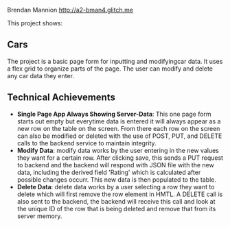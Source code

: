 Brendan Mannion
http://a2-bman4.glitch.me

This project shows:

## Cars
The project is a basic page form for inputting and modifyingcar data. It uses a flex grid to organize parts of the page. The user can modify and delete any car data they enter.

## Technical Achievements
- **Single Page App Always Showing Server-Data**: This one page form starts out empty but everytime data is entered it will always appear as a new row on the table on the screen. From there each row on the screen can also be 
modified or deleted with the use of POST, PUT, and DELETE calls to the backend service to maintain integrity.
- **Modify Data**: modify data works by the user entering in the new values they want for a certain row. After clicking save, this sends a PUT request to backend and the backend will respond with JSON file with the new data,
including the derived field 'Rating' which is calculated after possible changes occurr. This new data is then populated to the table.
- **Delete Data**: delete data works by a user selecting a row they want to delete which will first remove the row element in HMTL. A DELETE call is also sent to the backend, the backend will receive this call and look at the unique
ID of the row that is being deleted and remove that from its server memory. 

